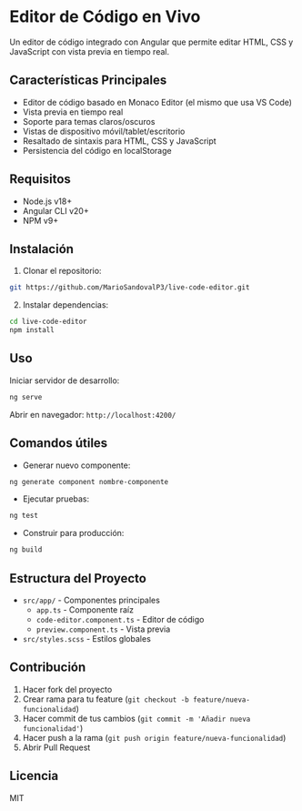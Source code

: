 # Editor de Código en Vivo

Un editor de código integrado con Angular que permite editar HTML, CSS y JavaScript con vista previa en tiempo real.

## Características Principales
- Editor de código basado en Monaco Editor (el mismo que usa VS Code)
- Vista previa en tiempo real
- Soporte para temas claros/oscuros
- Vistas de dispositivo móvil/tablet/escritorio
- Resaltado de sintaxis para HTML, CSS y JavaScript
- Persistencia del código en localStorage

## Requisitos
- Node.js v18+
- Angular CLI v20+
- NPM v9+

## Instalación
1. Clonar el repositorio:
```bash
git https://github.com/MarioSandovalP3/live-code-editor.git
```
2. Instalar dependencias:
```bash
cd live-code-editor
npm install
```

## Uso
Iniciar servidor de desarrollo:
```bash
ng serve
```
Abrir en navegador: `http://localhost:4200/`

## Comandos útiles
- Generar nuevo componente:
```bash
ng generate component nombre-componente
```
- Ejecutar pruebas:
```bash
ng test
```
- Construir para producción:
```bash
ng build
```

## Estructura del Proyecto
- `src/app/` - Componentes principales
  - `app.ts` - Componente raíz
  - `code-editor.component.ts` - Editor de código
  - `preview.component.ts` - Vista previa
- `src/styles.scss` - Estilos globales

## Contribución
1. Hacer fork del proyecto
2. Crear rama para tu feature (`git checkout -b feature/nueva-funcionalidad`)
3. Hacer commit de tus cambios (`git commit -m 'Añadir nueva funcionalidad'`)
4. Hacer push a la rama (`git push origin feature/nueva-funcionalidad`)
5. Abrir Pull Request

## Licencia
MIT
